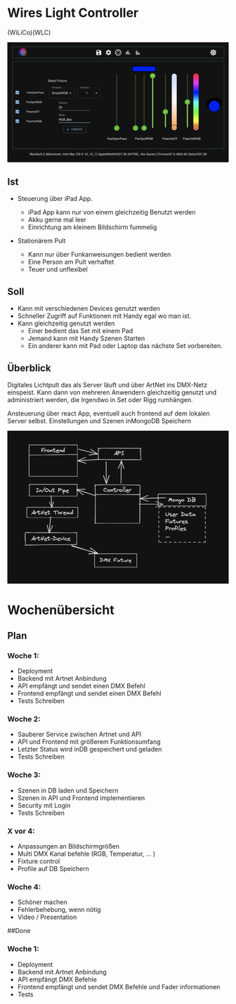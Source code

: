 # Wires Light Controller 
(WiLiCo)(WLC)

![App](images/app.png)


## Ist

 - Steuerung über iPad App.
   - iPad App kann nur von einem gleichzeitig Benutzt werden
   - Akku gerne mal leer
   - Einrichtung am kleinem Bildschirm fummelig

 - Stationärem Pult
   - Kann nur über Funkanweisungen bedient werden
   - Eine Person am Pult verhaftet
   - Teuer und unflexibel


## Soll
 - Kann mit verschiedenen Devices genutzt werden  
 - Schneller Zugriff auf Funktionen mit Handy egal wo man ist.
 - Kann gleichzeitig genutzt werden
   - Einer bedient das Set mit einem Pad
   - Jemand kann mit Handy Szenen Starten
   - Ein anderer kann mit Pad oder Laptop das nächste Set vorbereiten.

## Überblick
Digitales Lichtpult das als Server läuft und über ArtNet ins DMX-Netz einspeist.
Kann dann von mehreren Anwendern gleichzeitig genutzt und administriert werden, die Irgendwo in Set oder Rigg rumhängen.

Ansteuerung über react App, eventuell auch frontend auf dem lokalen Server selbst.
Einstellungen und Szenen inMongoDB Speichern


![kleine Übersicht](images/plan.png)

# Wochenübersicht

## Plan
### Woche 1:
 - Deployment
 - Backend mit Artnet Anbindung
 - API empfängt und sendet einen DMX Befehl
 - Frontend empfängt und sendet einen DMX Befehl
 - Tests Schreiben

### Woche 2:
 - Sauberer Service zwischen Artnet und API
 - API und Frontend mit größerem Funktionsumfang
 - Letzter Status wird inDB gespeichert und geladen
 - Tests Schreiben

### Woche 3:
 - Szenen in DB laden und Speichern
 - Szenen in API und Frontend implementieren
 - Security mit Login
 - Tests Schreiben

### X vor 4:
 - Anpassungen an Bildschirmgrößen
 - Multi DMX Kanal befehle (RGB, Temperatur, … )
 - Fixture control
 - Profile auf DB Speichern

### Woche 4:
 - Schöner machen
 - Fehlerbehebung, wenn nötig
 - Video / Presentation

##Done
### Woche 1:
- Deployment
- Backend mit Artnet Anbindung
- API empfängt DMX Befehle
- Frontend empfängt und sendet DMX Befehle und Fader informationen
- Tests
